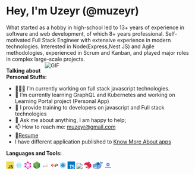 # Hey, I'm Uzeyr (@muzeyr)


What started as a hobby in high-school led to 13+ years of experience in software and web development, 
of which 8+ years professional. Self-motivated Full Stack Engineer with extensive experience in modern technologies.
Interested in Node(Express,Nest JS) and Agile methodologies, experienced in Scrum and Kanban, and played major roles in complex large-scale projects.
  <img align="right" alt="GIF" width="400" src="https://github.com/muzeyr/muzeyr/blob/main/portflio.gif" />

  
**Talking about Personal Stuffs:**

- 👨🏽‍💻 I’m currently working on full stack javascript technologies. 
- 🌱 I’m currently learning GraphQL and Kubernetes 
and working on Learning Portal project (Personal App)
- 🤔 I provide training to developers on javascript and Full stack technologies
- 💬 Ask me about anything, I am happy to help;  
- 📫 How to reach me: muzeyr@gmail.com
- 📝[Resume](https://uzeyrozcan.pw)
- I have different application published to [Know More About apps](https://uzeyrozcan.pw)


**Languages and Tools:**

<code><img height="20" src="https://raw.githubusercontent.com/github/explore/80688e429a7d4ef2fca1e82350fe8e3517d3494d/topics/javascript/javascript.png"></code>
<code><img height="20" src="https://raw.githubusercontent.com/github/explore/80688e429a7d4ef2fca1e82350fe8e3517d3494d/topics/react/react.png"></code>
<code><img height="20" src="https://raw.githubusercontent.com/github/explore/5c058a388828bb5fde0bcafd4bc867b5bb3f26f3/topics/graphql/graphql.png"></code>
<code><img height="20" src="https://raw.githubusercontent.com/github/explore/80688e429a7d4ef2fca1e82350fe8e3517d3494d/topics/nodejs/nodejs.png"></code>
<code><img height="20" src="https://raw.githubusercontent.com/github/explore/80688e429a7d4ef2fca1e82350fe8e3517d3494d/topics/mysql/mysql.png"></code>
<code><img height="20" src="https://raw.githubusercontent.com/github/explore/80688e429a7d4ef2fca1e82350fe8e3517d3494d/topics/git/git.png"></code>
<code><img height="20" src="https://github.com/muzeyr/muzeyr/blob/main/webpack.png"></code>
<code><img height="20" src="https://github.com/muzeyr/muzeyr/blob/main/typescript.png"></code>
<code><img height="20" src="https://github.com/muzeyr/muzeyr/blob/main/angular.png"></code>
<code><img height="20" src="https://github.com/muzeyr/muzeyr/blob/main/nestjs.png"></code>
<code><img height="20" src="https://github.com/muzeyr/muzeyr/blob/main/docker.png"></code>
<code><img height="20" src="https://github.com/muzeyr/muzeyr/blob/main/k8s.png"></code>

            

